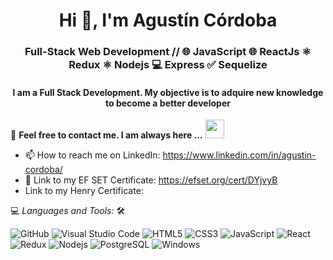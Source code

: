 
<h1 align="center">Hi 🙂, I'm Agustín Córdoba </h1>
<h3 align="center">Full-Stack Web Development // 🌐 JavaScript 🌐 ReactJs ⚛️ Redux ⚛️ Nodejs 💻 Express ✅ Sequelize </h3>

<h4 align="center">I am a Full Stack Development. My objective is to adquire new knowledge to become a better developer</h4>

<!-- ![](https://visitor-badge.glitch.me/badge?page_id=AlanBinu007.AlanBinu007) -->

📝 **Feel free to contact me. I am always here ...** <img src="https://media.giphy.com/media/WUlplcMpOCEmTGBtBW/giphy.gif" width="30">
<br>
 
- 📫 How to reach me on LinkedIn: https://www.linkedin.com/in/agustin-cordoba/
- 💭 Link to my EF SET Certificate: https://efset.org/cert/DYjvyB
- Link to my Henry Certificate: 

💻 *Languages and Tools:* 🛠️<br>


![GitHub](https://img.shields.io/badge/-GitHub-000000?style=flat&logo=github&logoColor=000000&labelColor=ffffff)
![Visual Studio Code](https://img.shields.io/badge/-VSCode-000000?style=flat&logo=visual-studio-code&labelColor=007ACC)
![HTML5](https://img.shields.io/badge/-HTML5-000000?style=flat&logo=html5&logoColor=ffffff&labelColor=E34F26)
![CSS3](https://img.shields.io/badge/-CSS3-000000?style=flat&logo=css3&logoColor=ffffff&labelColor=1572B6) 
![JavaScript](https://img.shields.io/badge/-JavaScript-000000?style=flat&logo=javascript)
![React](https://img.shields.io/badge/-React-000000?style=flat&logo=react)
![Redux](https://img.shields.io/badge/-Redux-000000?style=flat&logo=redux&logoColor=764ABC&labelColor=ffffff)
![Nodejs](https://img.shields.io/badge/-Nodejs-000000?style=flat&logo=Node.js)
![PostgreSQL](https://img.shields.io/badge/-PostgreSQL-000000?style=flat&logo=postgresql&logoColor=ffffff&labelColor=336791)
![Windows](https://img.shields.io/badge/-Windows-000000?style=flat&logo=windows&logoColor=ffffff&labelColor=0078D6)
